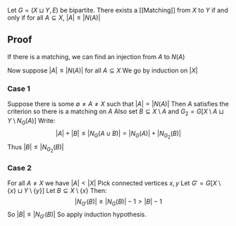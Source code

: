 Let $G=(X\sqcup Y,E)$ be bipartite. 
There exists a [[Matching]] from $X$ to $Y$ if and only if 
for all $A\subseteq X$, $\lvert A \rvert\leq \lvert N(A) \rvert$
## Proof
If there is a matching, we can find an injection from $A$ to $N(A)$

Now suppose $\lvert A \rvert\leq \lvert N(A) \rvert$ for all $A\subseteq X$
We go by induction on $\lvert X \rvert$
### Case 1
Suppose there is some $\emptyset \ne A\neq X$ such that $\lvert A \rvert=\lvert N(A) \rvert$
Then $A$ satisfies the criterion so there is a matching on $A$
Also set $B\subseteq X\setminus A$ and $G_{2}=G[X\setminus A \sqcup Y\setminus N_{G}(A)]$
Write:
$$
\lvert A \rvert +\lvert B \rvert \leq \lvert N_{G}(A\cup B) \rvert = \lvert N_{G}(A) \rvert  + \lvert N_{G_{2}}(B) \rvert  
$$
Thus $\lvert B \rvert\leq \lvert N_{G_{2}}(B) \rvert$
### Case 2
For all $A\neq X$ we have $\lvert A \rvert<\lvert X \rvert$
Pick connected vertices $x,y$ 
Let $G'=G[X\setminus \{ x \} \sqcup Y\setminus \{ y \}]$
Let $B\subseteq X\setminus \{ x \}$
Then:
$$
\lvert N_{G'}(B) \rvert \geq \lvert N_{G}(B) \rvert -1 > \lvert B \rvert -1
$$
So $\lvert B \rvert\leq \lvert N_{G'}(B) \rvert$
So apply induction hypothesis.
